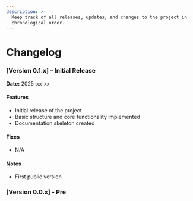 ```yaml
---
description: >-
  Keep track of all releases, updates, and changes to the project in
  chronological order.
---
```


# Changelog

### \[Version 0.1.x] – Initial Release

**Date:** 2025-xx-xx

#### Features

* Initial release of the project
* Basic structure and core functionality implemented
* Documentation skeleton created

#### Fixes

* N/A

#### Notes

* First public version

### \[Version 0.0.x] - Pre
